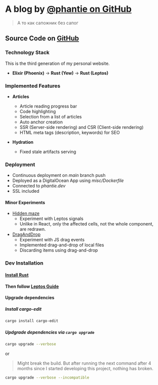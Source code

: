 # A blog by [@phantie on GitHub](https://github.com/phantie/)

> А то как сапожник без сапог

## Source Code on [GitHub](https://github.com/phantie/personal-website-source-code)

### Technology Stack

This is the third generation of my personal website.

- **Elixir (Phoenix)** → **Rust (Yew)** → **Rust (Leptos)**

### Implemented Features

- **Articles**
  - Article reading progress bar
  - Code highlighting
  - Selection from a list of articles
  - Auto anchor creation
  - SSR (Server-side rendering) and CSR (Client-side rendering)
  - HTML meta tags (description, keywords) for SEO

- **Hydration**
  - Fixed stale artifacts serving

### Deployment

- Continuous deployment on *main* branch push
- Deployed as a DigitalOcean App using *misc/Dockerfile*
- Connected to *phantie.dev*
- SSL included

#### Minor Experiments

- [Hidden maze](/experiment/maze)
  - Experiment with Leptos signals  
  - Unlike in React, only the affected cells, not the whole component, are redrawn.
- [DragAndDrop](/experiment/dragndrop)
  - Experiment with JS drag events
  - Implemented drag-and-drop of local files
  - Discarding items using drag-and-drop

### Dev Installation

#### [Install Rust](https://www.rust-lang.org/tools/install)

#### Then follow [Leptos Guide](/misc/readme.md)

#### Upgrade dependencies

##### Install cargo-edit

```bash
cargo install cargo-edit
```

##### Updgrade dependencies via `cargo upgrade`

```bash
cargo upgrade --verbose
```

or

> Might break the build.
> But after running the next command after 4 months since I started developing this project, nothing has broken.

```bash
cargo upgrade --verbose --incompatible
```
